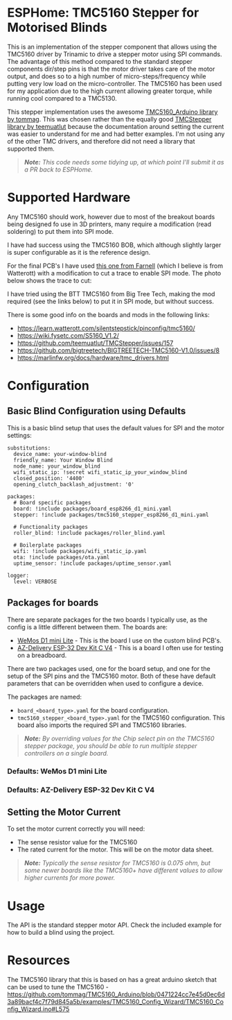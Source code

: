 # ESPHome: TMC5160 Stepper for Motorised Blinds

This is an implementation of the stepper component that allows using the TMC5160 driver by Trinamic to drive a stepper motor using SPI commands. The advantage of this method compared to the standard stepper components dir/step pins is that the motor driver takes care of the motor output, and does so to a high number of micro-steps/frequency while putting very low load on the micro-controller. The TMC5160 has been used for my application due to the high current allowing greater torque, while running cool compared to a TMC5130.

This stepper implementation uses the awesome [TMC5160_Arduino library by tommag](https://github.com/tommag/TMC5160_Arduino). This was chosen rather than the equally good [TMCStepper library by teemuatlut](https://github.com/teemuatlut/TMCStepper) because the documentation around setting the current was easier to understand for me and had better examples. I'm not using any of the other TMC drivers, and therefore did not need a library that supported them.

> ***Note:*** *This code needs some tidying up, at which point I'll submit it as a PR back to ESPHome.*

# Supported Hardware
Any TMC5160 should work, however due to most of the breakout boards being designed fo use in 3D printers, many require a modification (read soldering) to put them into SPI mode.

I have had success using the TMC5160 BOB, which although slightly larger is super configurable as it is the reference design. 

For the final PCB's I have used [this one from Farnell](
https://uk.farnell.com/trinamic/tmc5160-silentstepstick/breakout-brd-stepper-motor-ctrl/dp/3019059) (which I believe is from Watterott) with a modification to cut a trace to enable SPI mode. The photo below shows the trace to cut:

<!-- TODO: Add images of the trace to cut -->

I have tried using the BTT TMC5160 from Big Tree Tech, making the mod required (see the links below) to put it in SPI mode, but without success.

There is some good info on the boards and mods in the following links:
- https://learn.watterott.com/silentstepstick/pinconfig/tmc5160/
- https://wiki.fysetc.com/S5160_V1.2/
- https://github.com/teemuatlut/TMCStepper/issues/157
- https://github.com/bigtreetech/BIGTREETECH-TMC5160-V1.0/issues/8
- https://marlinfw.org/docs/hardware/tmc_drivers.html

# Configuration

## Basic Blind Configuration using Defaults
This is a basic blind setup that uses the default values for SPI and the motor settings:
```
substitutions:
  device_name: your-window-blind
  friendly_name: Your Window Blind
  node_name: your_window_blind
  wifi_static_ip: !secret wifi_static_ip_your_window_blind
  closed_position: '4400'
  opening_clutch_backlash_adjustment: '0'

packages:
  # Board specific packages
  board: !include packages/board_esp8266_d1_mini.yaml
  stepper: !include packages/tmc5160_stepper_esp8266_d1_mini.yaml
  
  # Functionality packages
  roller_blind: !include packages/roller_blind.yaml
  
  # Boilerplate packages
  wifi: !include packages/wifi_static_ip.yaml
  ota: !include packages/ota.yaml
  uptime_sensor: !include packages/uptime_sensor.yaml

logger:
  level: VERBOSE
```

## Packages for boards
There are separate packages for the two boards I typically use, as the config is a little different between them. The boards are:
- [WeMos D1 mini Lite](https://docs.platformio.org/en/latest/boards/espressif8266/d1_mini_lite.html) - This is the board I use on the custom blind PCB's.
- [AZ-Delivery ESP-32 Dev Kit C V4](https://docs.platformio.org/en/latest/boards/espressif32/az-delivery-devkit-v4.html#id1) - This is a board I often use for testing on a breadboard.

There are two packages used, one for the board setup, and one for the setup of the SPI pins and the TMC5160 motor. Both of these have default parameters that can be overridden when used to configure a device.

The packages are named:
- `board_<board_type>.yaml` for the board configuration.
- `tmc5160_stepper_<board_type>.yaml` for the TMC5160 configuration. This board also imports the required SPI and TMC5160 libraries.

> ***Note:*** *By overriding values for the Chip select pin on the TMC5160 stepper package, you should be able to run multiple stepper controllers on a single board.*

### Defaults: WeMos D1 mini Lite


### Defaults: AZ-Delivery ESP-32 Dev Kit C V4




## Setting the Motor Current
To set the motor current correctly you will need:
- The sense resistor value for the TMC5160
- The rated current for the motor. This will be on the motor data sheet.

> ***Note:*** *Typically the sense resistor for TMC5160 is 0.075 ohm, but some newer boards like the TMC5160+ have different values to allow higher currents for more power.*







<!-- The values can be set in the YAML configuration

#### Example Stepper Configuration

stepper:
  - platform: tmc5160
    id: blind_stepper
    cs_pin: GPIO15                # This allows multiple SPI devices to be used to control independent steppers.
    sleep_pin: GPIO04             # Controls if the TMC5160 is in sleep mode (moter is unexcited)
    reset_pin: GPIO05             # This is used to reset the TMC5160 when doing the initial configuration
    current_resistor: 0.075ohm    # Check the TMC5160 board you are using for he exact resistor value
    motor_current: 1.68A          # This comes from the motor datasheet
    motor_hold_power: 30%         # The amount of current used for hold, ie. the motor is excited but mot moving
    max_speed: 500                # The maximum speed in steps per second. The TMC5160 handles microstepping, so typically
                                  # 200 steps per revolution
    acceleration: 200             # Acceleration to max speed, steps per second^2
    deceleration: 200             # Deceleration to max speed, steps per second^2
    direction: reversed           # Reverse the direction of the motor -->


# Usage
The API is the standard stepper motor API. Check the included example for how to build a blind using the project.


# Resources
The TMC5160 library that this is based on has a great arduino sketch that can be used to tune the TMC5160 - https://github.com/tommag/TMC5160_Arduino/blob/0471224cc7e45d0ec6d3a89bacf4c7f79d845a5b/examples/TMC5160_Config_Wizard/TMC5160_Config_Wizard.ino#L575

